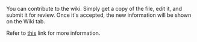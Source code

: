 You can contribute to the wiki. Simply get a copy of the file, edit it, and submit it for review. Once it's accepted, the new 
information will be shown on the Wiki tab.

Refer to [this](https://github.com/Kyrobi/Cynagen/wiki/7.-Contributing) link for more information.

